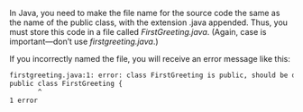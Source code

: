 In Java, you need to make the file name for the source code the same as the name of the public class, with the extension .java appended. Thus, you must store this code in a file called *FirstGreeting.java*. (Again, case is important—don’t use *firstgreeting.java*.)

If you incorrectly named the file, you will receive an error message like this:

```bash
firstgreeting.java:1: error: class FirstGreeting is public, should be declared in a file named FirstGreeting.java
public class FirstGreeting {
       ^
1 error
```